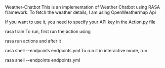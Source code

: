 Weather-Chatbot
This is an implementation of Weather Chatbot using RASA framework. To fetch the weather details, I am using OpenWeathermap Api

If you want to use it, you need to specify your API key in the Action.py file


rasa train
To run, first run the action using

rasa run actions
and after it

rasa shell --endpoints endpoints.yml 
To run it in interactive mode, run

rasa shell --endpoints endpoints.yml 
